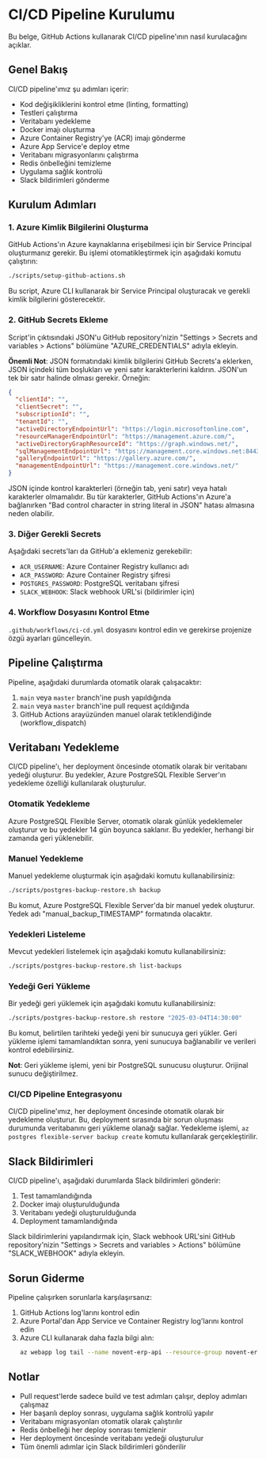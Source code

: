 # CI/CD Pipeline Kurulumu

Bu belge, GitHub Actions kullanarak CI/CD pipeline'ının nasıl kurulacağını açıklar.

## Genel Bakış

CI/CD pipeline'ımız şu adımları içerir:

- Kod değişikliklerini kontrol etme (linting, formatting)
- Testleri çalıştırma
- Veritabanı yedekleme
- Docker imajı oluşturma
- Azure Container Registry'ye (ACR) imajı gönderme
- Azure App Service'e deploy etme
- Veritabanı migrasyonlarını çalıştırma
- Redis önbelleğini temizleme
- Uygulama sağlık kontrolü
- Slack bildirimleri gönderme

## Kurulum Adımları

### 1. Azure Kimlik Bilgilerini Oluşturma

GitHub Actions'ın Azure kaynaklarına erişebilmesi için bir Service Principal oluşturmanız gerekir. Bu işlemi otomatikleştirmek için aşağıdaki komutu çalıştırın:

```bash
./scripts/setup-github-actions.sh
```

Bu script, Azure CLI kullanarak bir Service Principal oluşturacak ve gerekli kimlik bilgilerini gösterecektir.

### 2. GitHub Secrets Ekleme

Script'in çıktısındaki JSON'u GitHub repository'nizin "Settings > Secrets and variables > Actions" bölümüne "AZURE_CREDENTIALS" adıyla ekleyin.

**Önemli Not**: JSON formatındaki kimlik bilgilerini GitHub Secrets'a eklerken, JSON içindeki tüm boşlukları ve yeni satır karakterlerini kaldırın. JSON'un tek bir satır halinde olması gerekir. Örneğin:

```json
{
  "clientId": "",
  "clientSecret": "",
  "subscriptionId": "",
  "tenantId": "",
  "activeDirectoryEndpointUrl": "https://login.microsoftonline.com",
  "resourceManagerEndpointUrl": "https://management.azure.com/",
  "activeDirectoryGraphResourceId": "https://graph.windows.net/",
  "sqlManagementEndpointUrl": "https://management.core.windows.net:8443/",
  "galleryEndpointUrl": "https://gallery.azure.com/",
  "managementEndpointUrl": "https://management.core.windows.net/"
}
```

JSON içinde kontrol karakterleri (örneğin tab, yeni satır) veya hatalı karakterler olmamalıdır. Bu tür karakterler, GitHub Actions'ın Azure'a bağlanırken "Bad control character in string literal in JSON" hatası almasına neden olabilir.

### 3. Diğer Gerekli Secrets

Aşağıdaki secrets'ları da GitHub'a eklemeniz gerekebilir:

- `ACR_USERNAME`: Azure Container Registry kullanıcı adı
- `ACR_PASSWORD`: Azure Container Registry şifresi
- `POSTGRES_PASSWORD`: PostgreSQL veritabanı şifresi
- `SLACK_WEBHOOK`: Slack webhook URL'si (bildirimler için)

### 4. Workflow Dosyasını Kontrol Etme

`.github/workflows/ci-cd.yml` dosyasını kontrol edin ve gerekirse projenize özgü ayarları güncelleyin.

## Pipeline Çalıştırma

Pipeline, aşağıdaki durumlarda otomatik olarak çalışacaktır:

1. `main` veya `master` branch'ine push yapıldığında
2. `main` veya `master` branch'ine pull request açıldığında
3. GitHub Actions arayüzünden manuel olarak tetiklendiğinde (workflow_dispatch)

## Veritabanı Yedekleme

CI/CD pipeline'ı, her deployment öncesinde otomatik olarak bir veritabanı yedeği oluşturur. Bu yedekler, Azure PostgreSQL Flexible Server'ın yedekleme özelliği kullanılarak oluşturulur.

### Otomatik Yedekleme

Azure PostgreSQL Flexible Server, otomatik olarak günlük yedeklemeler oluşturur ve bu yedekler 14 gün boyunca saklanır. Bu yedekler, herhangi bir zamanda geri yüklenebilir.

### Manuel Yedekleme

Manuel yedekleme oluşturmak için aşağıdaki komutu kullanabilirsiniz:

```bash
./scripts/postgres-backup-restore.sh backup
```

Bu komut, Azure PostgreSQL Flexible Server'da bir manuel yedek oluşturur. Yedek adı "manual_backup_TIMESTAMP" formatında olacaktır.

### Yedekleri Listeleme

Mevcut yedekleri listelemek için aşağıdaki komutu kullanabilirsiniz:

```bash
./scripts/postgres-backup-restore.sh list-backups
```

### Yedeği Geri Yükleme

Bir yedeği geri yüklemek için aşağıdaki komutu kullanabilirsiniz:

```bash
./scripts/postgres-backup-restore.sh restore "2025-03-04T14:30:00"
```

Bu komut, belirtilen tarihteki yedeği yeni bir sunucuya geri yükler. Geri yükleme işlemi tamamlandıktan sonra, yeni sunucuya bağlanabilir ve verileri kontrol edebilirsiniz.

**Not**: Geri yükleme işlemi, yeni bir PostgreSQL sunucusu oluşturur. Orijinal sunucu değiştirilmez.

### CI/CD Pipeline Entegrasyonu

CI/CD pipeline'ımız, her deployment öncesinde otomatik olarak bir yedekleme oluşturur. Bu, deployment sırasında bir sorun oluşması durumunda veritabanını geri yükleme olanağı sağlar. Yedekleme işlemi, `az postgres flexible-server backup create` komutu kullanılarak gerçekleştirilir.

## Slack Bildirimleri

CI/CD pipeline'ı, aşağıdaki durumlarda Slack bildirimleri gönderir:

1. Test tamamlandığında
2. Docker imajı oluşturulduğunda
3. Veritabanı yedeği oluşturulduğunda
4. Deployment tamamlandığında

Slack bildirimlerini yapılandırmak için, Slack webhook URL'sini GitHub repository'nizin "Settings > Secrets and variables > Actions" bölümüne "SLACK_WEBHOOK" adıyla ekleyin.

## Sorun Giderme

Pipeline çalışırken sorunlarla karşılaşırsanız:

1. GitHub Actions log'larını kontrol edin
2. Azure Portal'dan App Service ve Container Registry log'larını kontrol edin
3. Azure CLI kullanarak daha fazla bilgi alın:
   ```bash
   az webapp log tail --name novent-erp-api --resource-group novent-erp-rg
   ```

## Notlar

- Pull request'lerde sadece build ve test adımları çalışır, deploy adımları çalışmaz
- Her başarılı deploy sonrası, uygulama sağlık kontrolü yapılır
- Veritabanı migrasyonları otomatik olarak çalıştırılır
- Redis önbelleği her deploy sonrası temizlenir
- Her deployment öncesinde veritabanı yedeği oluşturulur
- Tüm önemli adımlar için Slack bildirimleri gönderilir
